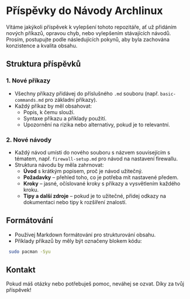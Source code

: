 # Příspěvky do Návody Archlinux

Vítáme jakýkoli příspěvek k vylepšení tohoto repozitáře, ať už přidáním nových příkazů, opravou chyb, nebo vylepšením stávajících návodů. Prosím, postupujte podle následujících pokynů, aby byla zachována konzistence a kvalita obsahu.

## Struktura příspěvků

### 1. Nové příkazy

- Všechny příkazy přidávej do příslušného `.md` souboru (např. `basic-commands.md` pro základní příkazy).
- Každý příkaz by měl obsahovat:
  - Popis, k čemu slouží.
  - Syntaxe příkazu a příklady použití.
  - Upozornění na rizika nebo alternativy, pokud je to relevantní.

### 2. Nové návody

- Každý návod umísti do nového souboru s názvem souvisejícím s tématem, např. `firewall-setup.md` pro návod na nastavení firewallu.
- Struktura návodu by měla zahrnovat:
  - **Úvod** s krátkým popisem, proč je návod užitečný.
  - **Požadavky** – přehled toho, co je potřeba mít nastavené předem.
  - **Kroky** – jasné, očíslované kroky s příkazy a vysvětlením každého kroku.
  - **Tipy a další zdroje** – pokud je to užitečné, přidej odkazy na dokumentaci nebo tipy k rozšíření znalostí.

## Formátování

- Používej Markdown formátování pro strukturování obsahu.
- Příklady příkazů by měly být označeny blokem kódu:
  
 ```bash
  sudo pacman -Syu
```

## Kontakt

Pokud máš otázky nebo potřebuješ pomoc, neváhej se ozvat. Díky za tvůj příspěvek!